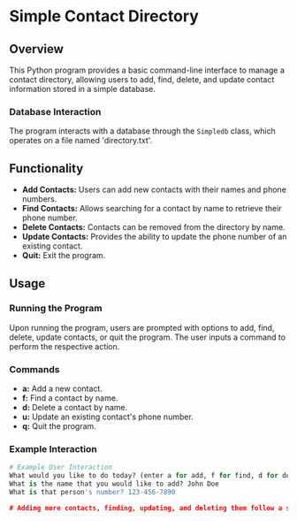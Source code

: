 # Simple Contact Directory

## Overview
This Python program provides a basic command-line interface to manage a contact directory, allowing users to add, find, delete, and update contact information stored in a simple database.

### Database Interaction
The program interacts with a database through the `Simpledb` class, which operates on a file named 'directory.txt'.

## Functionality
- **Add Contacts:** Users can add new contacts with their names and phone numbers.
- **Find Contacts:** Allows searching for a contact by name to retrieve their phone number.
- **Delete Contacts:** Contacts can be removed from the directory by name.
- **Update Contacts:** Provides the ability to update the phone number of an existing contact.
- **Quit:** Exit the program.

## Usage
### Running the Program
Upon running the program, users are prompted with options to add, find, delete, update contacts, or quit the program. The user inputs a command to perform the respective action.

### Commands
- **a:** Add a new contact.
- **f:** Find a contact by name.
- **d:** Delete a contact by name.
- **u:** Update an existing contact's phone number.
- **q:** Quit the program.

### Example Interaction
```python
# Example User Interaction
What would you like to do today? (enter a for add, f for find, d for delete, u for update, or q for quit): a
What is the name that you would like to add? John Doe
What is that person's number? 123-456-7890

# Adding more contacts, finding, updating, and deleting them follow a similar interactive pattern.
